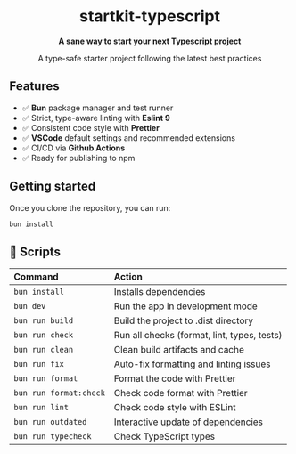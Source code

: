 <h1 align="center">startkit-typescript</h1>

<div align="center">
  <strong>A sane way to start your next Typescript project</strong>
  <p>A type-safe starter project following the latest best practices</p>
</div>

## Features

- ✅ **Bun** package manager and test runner
- ✅ Strict, type-aware linting with **Eslint 9**
- ✅ Consistent code style with **Prettier**
- ✅ **VSCode** default settings and recommended extensions
- ✅ CI/CD via **Github Actions**
- ✅ Ready for publishing to npm

## Getting started

Once you clone the repository, you can run:

```sh
bun install
```

## 🚀 Scripts

| Command                | Action                                      |
| :--------------------- | :------------------------------------------ |
| `bun install`          | Installs dependencies                       |
| `bun dev`              | Run the app in development mode             |
| `bun run build`        | Build the project to .dist directory        |
| `bun run check`        | Run all checks (format, lint, types, tests) |
| `bun run clean`        | Clean build artifacts and cache             |
| `bun run fix`          | Auto-fix formatting and linting issues      |
| `bun run format`       | Format the code with Prettier               |
| `bun run format:check` | Check code format with Prettier             |
| `bun run lint`         | Check code style with ESLint                |
| `bun run outdated`     | Interactive update of dependencies          |
| `bun run typecheck`    | Check TypeScript types                      |
